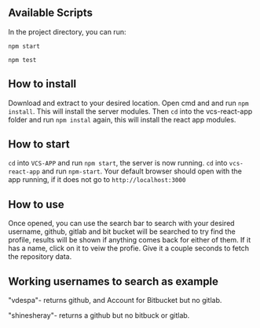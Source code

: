 
## Available Scripts

In the project directory, you can run:

`npm start`

`npm test`

## How to install

Download and extract to your desired location. Open cmd and and run `npm install`. This will install the server modules. Then `cd` into the vcs-react-app folder and run `npm instal` again, this will install the react app modules.

## How to start

`cd` into `VCS-APP` and run `npm start`, the server is now running. `cd` into `vcs-react-app` and run `npm-start`. Your default browser should open with the app running, if it does not go to ```http://localhost:3000```

## How to use

Once opened, you can use the search bar to search with your desired username, github, gitlab and bit bucket will be searched to try find the profile, results will be shown if anything comes back for either of them. If it has a name, click on it to veiw the profie. Give it a couple seconds to fetch the repository data.

## Working usernames to search as example

"vdespa"- returns github, and Account for Bitbucket but no gitlab.

"shinesheray"- returns a github but no bitbuck or gitlab.


